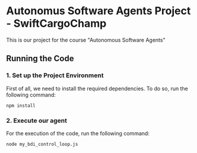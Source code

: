 
# Autonomus Software Agents Project - SwiftCargoChamp

This is our project for the course "Autonomous Software Agents"

## Running the Code

### 1. Set up the Project Environment

First of all, we need to install the required dependencies. To do so, run the following command:

```npm install```


### 2. Execute our agent
For the execution of the code, run the following command:

```node my_bdi_control_loop.js``` 